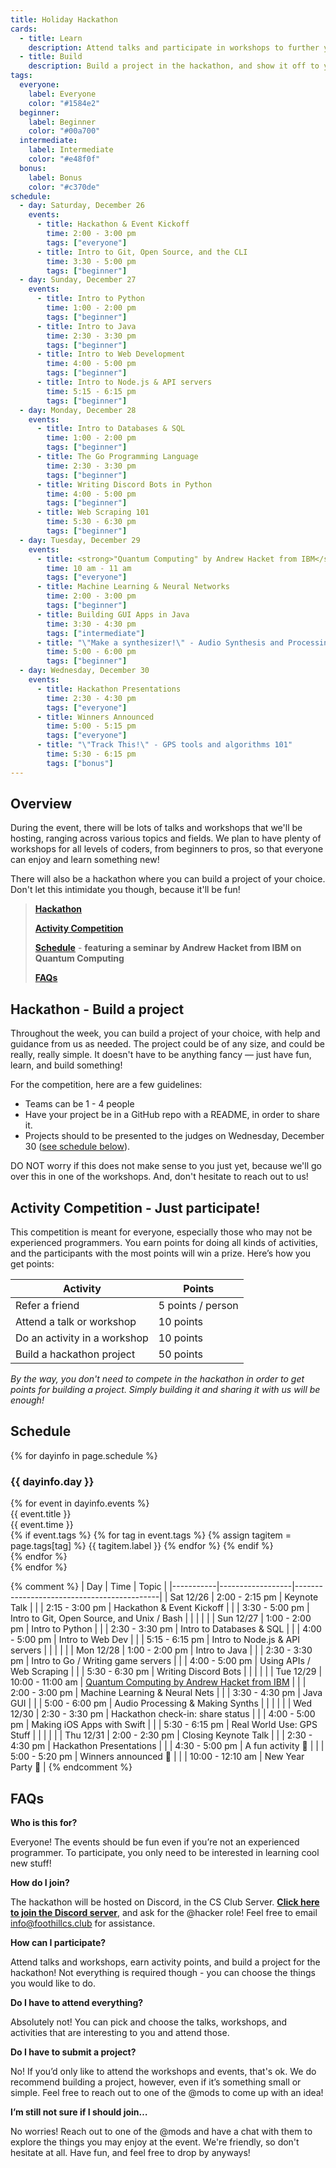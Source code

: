 ```yaml
---
title: Holiday Hackathon
cards:
  - title: Learn
    description: Attend talks and participate in workshops to further your coding skills, earn points, and win cool prizes! There's a lot to explore.
  - title: Build
    description: Build a project in the hackathon, and show it off to your friends! Do it just for fun, or compete with teams of 1 - 4 people for prizes!
tags:
  everyone:
    label: Everyone
    color: "#1584e2"
  beginner:
    label: Beginner
    color: "#00a700"
  intermediate:
    label: Intermediate
    color: "#e48f0f"
  bonus:
    label: Bonus
    color: "#c370de"
schedule:
  - day: Saturday, December 26
    events:
      - title: Hackathon & Event Kickoff
        time: 2:00 - 3:00 pm
        tags: ["everyone"]
      - title: Intro to Git, Open Source, and the CLI
        time: 3:30 - 5:00 pm
        tags: ["beginner"]
  - day: Sunday, December 27
    events:
      - title: Intro to Python
        time: 1:00 - 2:00 pm
        tags: ["beginner"]
      - title: Intro to Java
        time: 2:30 - 3:30 pm
        tags: ["beginner"]
      - title: Intro to Web Development
        time: 4:00 - 5:00 pm
        tags: ["beginner"]
      - title: Intro to Node.js & API servers
        time: 5:15 - 6:15 pm
        tags: ["beginner"]
  - day: Monday, December 28
    events:
      - title: Intro to Databases & SQL
        time: 1:00 - 2:00 pm
        tags: ["beginner"]
      - title: The Go Programming Language
        time: 2:30 - 3:30 pm
        tags: ["beginner"]
      - title: Writing Discord Bots in Python
        time: 4:00 - 5:00 pm
        tags: ["beginner"]
      - title: Web Scraping 101
        time: 5:30 - 6:30 pm
        tags: ["beginner"]
  - day: Tuesday, December 29
    events:
      - title: <strong>"Quantum Computing" by Andrew Hacket from IBM</strong>
        time: 10 am - 11 am
        tags: ["everyone"]
      - title: Machine Learning & Neural Networks
        time: 2:00 - 3:00 pm
        tags: ["beginner"]
      - title: Building GUI Apps in Java
        time: 3:30 - 4:30 pm
        tags: ["intermediate"]
      - title: "\"Make a synthesizer!\" - Audio Synthesis and Processing"
        time: 5:00 - 6:00 pm
        tags: ["beginner"]
  - day: Wednesday, December 30
    events:
      - title: Hackathon Presentations
        time: 2:30 - 4:30 pm
        tags: ["everyone"]
      - title: Winners Announced
        time: 5:00 - 5:15 pm
        tags: ["everyone"]
      - title: "\"Track This!\" - GPS tools and algorithms 101"
        time: 5:30 - 6:15 pm
        tags: ["bonus"]
---
```


## Overview

During the event, there will be lots of talks and workshops that we'll be hosting, ranging across various topics and fields. We plan to have plenty of workshops for all levels of coders, from beginners to pros, so that everyone can enjoy and learn something new!

There will also be a hackathon where you can build a project of your choice. Don't let this intimidate you though, because it'll be fun!

> [**Hackathon**](#hackathon---build-a-project)
>
> [**Activity Competition**](#activity-competition---just-participate)
>
> [**Schedule**](#schedule) - **featuring a seminar by Andrew Hacket from IBM on Quantum Computing**
>
> [**FAQs**](#faqs)

## Hackathon - Build a project

Throughout the week, you can build a project of your choice, with help and guidance from us as needed. The project could be of any size, and could be really, really simple. It doesn't have to be anything fancy — just have fun, learn, and build something!

For the competition, here are a few guidelines:

- Teams can be 1 - 4 people
- Have your project be in a GitHub repo with a README, in order to share it.
- Projects should to be presented to the judges on Wednesday, December 30 ([see schedule below](#schedule)).

DO NOT worry if this does not make sense to you just yet, because we'll go over this in one of the workshops. And, don't hesitate to reach out to us!

## Activity Competition - Just participate!

This competition is meant for everyone, especially those who may not be experienced programmers. You earn points for doing all kinds of activities, and the participants with the most points will win a prize. Here’s how you get points:

| Activity                     | Points            |
|------------------------------|-------------------|
| Refer a friend               | 5 points / person |
| Attend a talk or workshop    | 10 points         |
| Do an activity in a workshop | 10 points         |
| Build a hackathon project    | 50 points         |

*By the way, you don't need to compete in the hackathon in order to get points for building a project. Simply building it and sharing it with us will be enough!*

## Schedule

<div class="schedule">
  {% for dayinfo in page.schedule %}
  <div class="day-container">
    <h3>{{ dayinfo.day }}</h3>
    {% for event in dayinfo.events %}
    <div class="event">
      <div class="title">
        {{ event.title }}
      </div>
      <div class="details-container">
        <div>{{ event.time }}</div>
        <div class="tags">
          {% if event.tags %}
            {% for tag in event.tags %}
              {% assign tagitem = page.tags[tag] %}
              <span class="tag" style="background-color: {{ tagitem.color }}">{{ tagitem.label }}</span>
            {% endfor %}
          {% endif %}
        </div>
      </div>
    </div>
    {% endfor %}
  </div>
  {% endfor %}
</div>

{% comment %}
| Day       | Time             | Topic                                      |
|-----------|------------------|--------------------------------------------|
| Sat 12/26 | 2:00 - 2:15 pm   | Keynote Talk                               |
|           | 2:15 - 3:00 pm   | Hackathon & Event Kickoff                  |
|           | 3:30 - 5:00 pm   | Intro to Git, Open Source, and Unix / Bash |
|           |                  |                                            |
| Sun 12/27 | 1:00 - 2:00 pm   | Intro to Python                            |
|           | 2:30 - 3:30 pm   | Intro to Databases & SQL                   |
|           | 4:00 - 5:00 pm   | Intro to Web Dev                           |
|           | 5:15 - 6:15 pm   | Intro to Node.js & API servers             |
|           |                  |                                            |
| Mon 12/28 | 1:00 - 2:00 pm   | Intro to Java                              |
|           | 2:30 - 3:30 pm   | Intro to Go / Writing game servers         |
|           | 4:00 - 5:00 pm   | Using APIs / Web Scraping                  |
|           | 5:30 - 6:30 pm   | Writing Discord Bots                       |
|           |                  |                                            |
| Tue 12/29 | 10:00 - 11:00 am | <ins>Quantum Computing by Andrew Hacket from IBM</ins> |
|           | 2:00 - 3:00 pm   | Machine Learning & Neural Nets             |
|           | 3:30 - 4:30 pm   | Java GUI                                   |
|           | 5:00 - 6:00 pm   | Audio Processing & Making Synths           |
|           |                  |                                            |
| Wed 12/30 | 2:30 - 3:30 pm   | Hackathon check-in: share status           |
|           | 4:00 - 5:00 pm   | Making iOS Apps with Swift                 |
|           | 5:30 - 6:15 pm   | Real World Use: GPS Stuff                  |
|           |                  |                                            |
| Thu 12/31 | 2:00 - 2:30 pm   | Closing Keynote Talk                       |
|           | 2:30 - 4:30 pm   | Hackathon Presentations                    |
|           | 4:30 - 5:00 pm   | A fun activity 🎉                           |
|           | 5:00 - 5:20 pm   | Winners announced 🥳                        |
|           | 10:00 - 12:10 am | New Year Party 🎉                           |
{% endcomment %}

## FAQs

**Who is this for?**

Everyone! The events should be fun even if you’re not an experienced programmer. To participate, you only need to be interested in learning cool new stuff!

**How do I join?**

The hackathon will be hosted on Discord, in the CS Club Server. [**Click here to join the Discord server**](https://discord.com/invite/graRNeE), and ask for the @hacker role! Feel free to email [info@foothillcs.club](mailto:info@foothillcs.club) for assistance.

**How can I participate?**

Attend talks and workshops, earn activity points, and build a project for the hackathon! Not everything is required though - you can choose the things you would like to do.

**Do I have to attend everything?**

Absolutely not! You can pick and choose the talks, workshops, and activities that are interesting to you and attend those.

**Do I have to submit a project?**

No! If you’d only like to attend the workshops and events, that's ok. We do recommend building a project, however, even if it’s something small or simple. Feel free to reach out to one of the @mods to come up with an idea!

**I’m still not sure if I should join…**

No worries! Reach out to one of the @mods and have a chat with them to explore the things you may enjoy at the event. We're friendly, so don't hesitate at all. Have fun, and feel free to drop by anyways!

